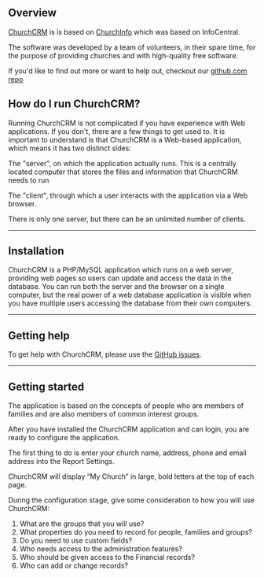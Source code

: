 
## Overview

[ChurchCRM](http://churchcrm.io) is is based on [ChurchInfo](http://churchdb.org) which was based on InfoCentral.

The software was developed by a team of volunteers, in their spare time, for the purpose of providing churches and with high-quality free software.

If you'd like to find out more or want to help out, checkout our [github.com repo](https://github.com/ChurchCRM/CRM/)

How do I run ChurchCRM?
-------------------------
Running ChurchCRM is not complicated if you have experience with
Web applications. If you don't, there are a few things to get used to.
It is important to understand is that ChurchCRM is a Web-based
application, which means it has two distinct sides:

The "server", on which the application actually runs. This is a
centrally located computer that stores the files and information that
ChurchCRM needs to run

The "client", through which a user interacts with the application via
a Web browser.

There is only one server, but there can be an unlimited number of
clients.

---

## Installation

ChurchCRM is a PHP/MySQL application which runs on a web server, providing web pages so users can update and access the data in the database. You can run both the server and the browser on a single computer, but the real power of a web database application is visible when you have multiple users accessing the database from their own computers.

---

## Getting help

To get help with ChurchCRM, please use the [GitHub issues].

[GitHub issues]: https://github.com/ChurchCRM/CRM/issues
[Dev Chat]: https://gitter.im/ChurchCRM/CRM

---


## Getting started

The application is based on the concepts of people who are members of families and are also members of common interest groups.

After you have installed the ChurchCRM application and can login, you are ready to configure the application.

The first thing to do is enter your church name, address, phone and email address into the Report Settings.

ChurchCRM will display “My Church” in large, bold letters at the top of each page.

During the configuration stage, give some consideration to how you will use ChurchCRM:

1. What are the groups that you will use?
2. What properties do you need to record for people, families and groups?
3. Do you need to use custom fields?
4. Who needs access to the administration features?
5. Who should be given access to the Financial records?
6. Who can add or change records?

